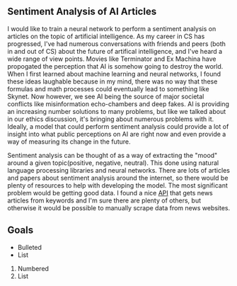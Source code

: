 ## Sentiment Analysis of AI Articles

I would like to train a neural network to perform a sentiment analysis on articles on the topic of artificial intelligence. As my career in CS has progressed, I've had numerous conversations with friends and peers (both in and out of CS) about the future of artifical intelligence, and I've heard a wide range of view points. Movies like Terminator and Ex Machina have propogated the perception that AI is somehow going to destroy the world. When I first learned about machine learning and neural networks, I found these ideas laughable because in my mind, there was no way that these formulas and math processes could eventually lead to something like Skynet. Now however, we see AI being the source of major societal conflicts like misinformation echo-chambers and deep fakes. AI is providing an increasing number solutions to many problems, but like we talked about in our ethics discussion, it's bringing about numerous problems with it. Ideally, a model that could perform sentiment analysis could provide a lot of insight into what public perceptions on AI are right now and even provide a way of measuring its change in the future.  

Sentiment analysis can be thought of as a way of extracting the "mood" around a given topic(positive, negative, neutral). This done using natural language processing libraries and neural networks. There are lots of articles and papers about sentiment analysis around the internet, so there would be plenty of resources to help with developing the model. The most significant problem would be getting good data. I found a nice [API](https://newsapi.org/) that gets news articles from keywords and I'm sure there are plenty of others, but otherwise it would be possible to manually scrape data from news websites.


## Goals

- Bulleted
- List

1. Numbered
2. List

